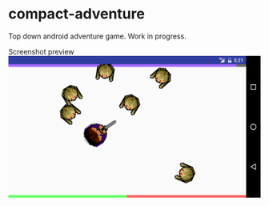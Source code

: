 # compact-adventure
Top down android adventure game. Work in progress.

Screenshot preview
![](screenshot.png)
